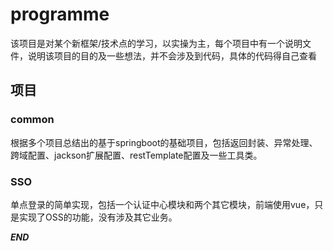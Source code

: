 # programme
该项目是对某个新框架/技术点的学习，以实操为主，每个项目中有一个说明文件，说明该项目的目的及一些想法，并不会涉及到代码，具体的代码得自己查看

## 项目
### common
根据多个项目总结出的基于springboot的基础项目，包括返回封装、异常处理、跨域配置、jackson扩展配置、restTemplate配置及一些工具类。

### SSO
单点登录的简单实现，包括一个认证中心模块和两个其它模块，前端使用vue，只是实现了OSS的功能，没有涉及其它业务。

***END***

